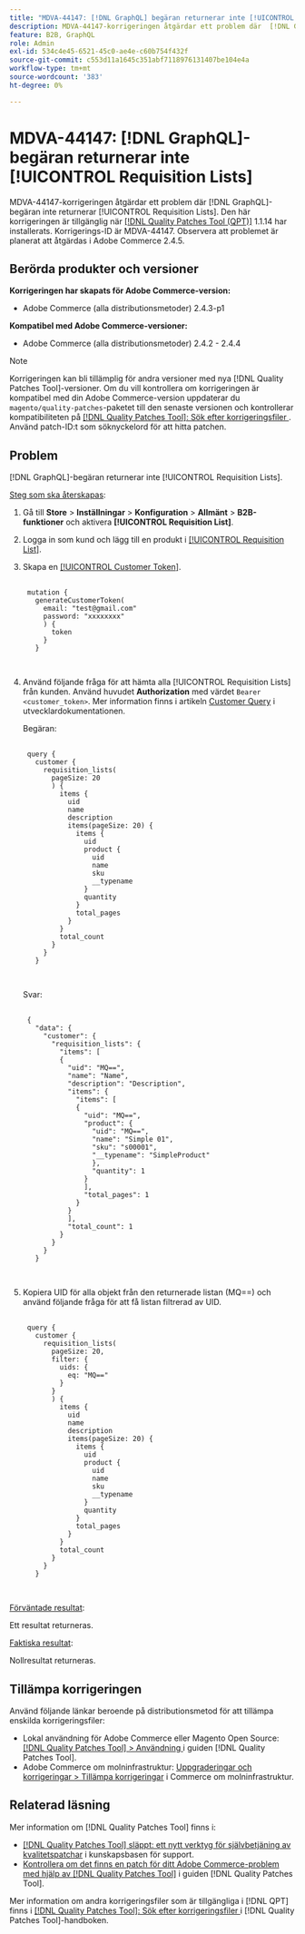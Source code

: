 ```yaml
---
title: "MDVA-44147: [!DNL GraphQL] begäran returnerar inte [!UICONTROL Requisition Lists]"
description: MDVA-44147-korrigeringen åtgärdar ett problem där  [!DNL GraphQL] begäran inte returnerar [!UICONTROL Requisition Lists]. Den här korrigeringen är tillgänglig när [[!DNL Quality Patches Tool (QPT)]](https://experienceleague.adobe.com/en/docs/commerce-knowledge-base/kb/announcements/commerce-announcements/magento-quality-patches-released-new-tool-to-self-serve-quality-patches) 1.1.14 har installerats. Korrigerings-ID är MDVA-44147. Observera att problemet är planerat att åtgärdas i Adobe Commerce 2.4.5.
feature: B2B, GraphQL
role: Admin
exl-id: 534c4e45-6521-45c0-ae4e-c60b754f432f
source-git-commit: c553d11a1645c351abf7118976131407be104e4a
workflow-type: tm+mt
source-wordcount: '383'
ht-degree: 0%

---
```


# MDVA-44147: [!DNL GraphQL]-begäran returnerar inte [!UICONTROL Requisition Lists]

MDVA-44147-korrigeringen åtgärdar ett problem där [!DNL GraphQL]-begäran inte returnerar [!UICONTROL Requisition Lists]. Den här korrigeringen är tillgänglig när [[!DNL Quality Patches Tool (QPT)]](https://experienceleague.adobe.com/en/docs/commerce-knowledge-base/kb/announcements/commerce-announcements/magento-quality-patches-released-new-tool-to-self-serve-quality-patches) 1.1.14 har installerats. Korrigerings-ID är MDVA-44147. Observera att problemet är planerat att åtgärdas i Adobe Commerce 2.4.5.

## Berörda produkter och versioner

**Korrigeringen har skapats för Adobe Commerce-version:**

* Adobe Commerce (alla distributionsmetoder) 2.4.3-p1

**Kompatibel med Adobe Commerce-versioner:**

* Adobe Commerce (alla distributionsmetoder) 2.4.2 - 2.4.4

>[!NOTE]
>
>Korrigeringen kan bli tillämplig för andra versioner med nya [!DNL Quality Patches Tool]-versioner. Om du vill kontrollera om korrigeringen är kompatibel med din Adobe Commerce-version uppdaterar du `magento/quality-patches`-paketet till den senaste versionen och kontrollerar kompatibiliteten på [[!DNL Quality Patches Tool]: Sök efter korrigeringsfiler ](https://experienceleague.adobe.com/en/docs/commerce-knowledge-base/kb/announcements/commerce-announcements/magento-quality-patches-released-new-tool-to-self-serve-quality-patches). Använd patch-ID:t som söknyckelord för att hitta patchen.

## Problem

[!DNL GraphQL]-begäran returnerar inte [!UICONTROL Requisition Lists].

<u>Steg som ska återskapas</u>:

1. Gå till **Store** > **Inställningar** > **Konfiguration** > **Allmänt** > **B2B-funktioner** och aktivera **[!UICONTROL Requisition List]**.
1. Logga in som kund och lägg till en produkt i [[!UICONTROL Requisition List]](https://experienceleague.adobe.com/en/docs/commerce-admin/b2b/requisition-lists/requisition-lists).
1. Skapa en [[!UICONTROL Customer Token]](https://developer.adobe.com/commerce/webapi/graphql/schema/customer/mutations/generate-token/).

   <pre>
    <code class="language-graphql">
    mutation {
      generateCustomerToken(
        email: "test@gmail.com"
        password: "xxxxxxxx"
        ) {
          token
        }
      }
      </code>
      </pre>

1. Använd följande fråga för att hämta alla [!UICONTROL Requisition Lists] från kunden. Använd huvudet **Authorization** med värdet `Bearer <customer_token>`. Mer information finns i artikeln [Customer Query](https://developer.adobe.com/commerce/webapi/graphql/schema/customer/queries/customer/) i utvecklardokumentationen.

   Begäran:

   <pre>
    <code class="language-graphql">
    query {
      customer {
        requisition_lists(
          pageSize: 20
          ) {
            items {
              uid
              name
              description
              items(pageSize: 20) {
                items {
                  uid
                  product {
                    uid
                    name
                    sku
                    __typename
                  }
                  quantity
                }
                total_pages
              }
            }
            total_count
          }
        }
      }
      </code>
      </pre>

   Svar:

   <pre>
    <code class="language-graphql">
    {
      "data": {
        "customer": {
          "requisition_lists": {
            "items": [
            {
              "uid": "MQ==",
              "name": "Name",
              "description": "Description",
              "items": {
                "items": [
                {
                  "uid": "MQ==",
                  "product": {
                    "uid": "MQ==",
                    "name": "Simple 01",
                    "sku": "s00001",
                    "__typename": "SimpleProduct"
                    },
                    "quantity": 1
                  }
                  ],
                  "total_pages": 1
                }
              }
              ],
              "total_count": 1
            }
          }
        }
      }
      </code>
      </pre>

1. Kopiera UID för alla objekt från den returnerade listan (MQ==) och använd följande fråga för att få listan filtrerad av UID.

   <pre>
    <code class="language-graphql">
    query {
      customer {
        requisition_lists(
          pageSize: 20,
          filter: {
            uids: {
              eq: "MQ=="
            }
          }
          ) {
            items {
              uid
              name
              description
              items(pageSize: 20) {
                items {
                  uid
                  product {
                    uid
                    name
                    sku
                    __typename
                  }
                  quantity
                }
                total_pages
              }
            }
            total_count
          }
        }
      }
      </code>
      </pre>

<u>Förväntade resultat</u>:

Ett resultat returneras.

<u>Faktiska resultat</u>:

Nollresultat returneras.

## Tillämpa korrigeringen

Använd följande länkar beroende på distributionsmetod för att tillämpa enskilda korrigeringsfiler:

* Lokal användning för Adobe Commerce eller Magento Open Source: [[!DNL Quality Patches Tool] > Användning ](/help/tools/quality-patches-tool/usage.md) i guiden [!DNL Quality Patches Tool].
* Adobe Commerce om molninfrastruktur: [Uppgraderingar och korrigeringar > Tillämpa korrigeringar](https://experienceleague.adobe.com/docs/commerce-cloud-service/user-guide/develop/upgrade/apply-patches.html) i Commerce om molninfrastruktur.

## Relaterad läsning

Mer information om [!DNL Quality Patches Tool] finns i:

* [[!DNL Quality Patches Tool] släppt: ett nytt verktyg för självbetjäning av kvalitetspatchar](https://experienceleague.adobe.com/en/docs/commerce-knowledge-base/kb/announcements/commerce-announcements/magento-quality-patches-released-new-tool-to-self-serve-quality-patches) i kunskapsbasen för support.
* [Kontrollera om det finns en patch för ditt Adobe Commerce-problem med hjälp av  [!DNL Quality Patches Tool]](/help/tools/quality-patches-tool/patches-available-in-qpt/check-patch-for-magento-issue-with-magento-quality-patches.md) i guiden [!DNL Quality Patches Tool].

Mer information om andra korrigeringsfiler som är tillgängliga i [!DNL QPT] finns i [[!DNL Quality Patches Tool]: Sök efter korrigeringsfiler ](https://experienceleague.adobe.com/tools/commerce-quality-patches/index.html) i [!DNL Quality Patches Tool]-handboken.

